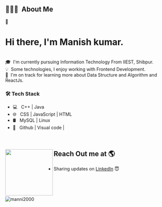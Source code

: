 


## 👨🏻‍💻 &nbsp;About Me


👨 &nbsp; <h1> Hi there, I'm Manish kumar.</h1>  
🎓 &nbsp;I'm currently pursuing Information Technology From IIEST, Shibpur.\
💡 &nbsp;Some technologies, I enjoy working with Frontend Development.<br>
🌱 &nbsp;I'm on track for learning more about Data Structure and Algorithm and ReactJs.

<h3>🛠 Tech Stack</h3>

- 💻 &nbsp; C++ | Java
- 🌐 &nbsp; CSS | JavaScript | HTML
- 🛢 &nbsp; MySQL | Linux
- 🔧 &nbsp; Github | Visual code |

<br>

## Reach Out me at 🌎 <a href="https://www.linkedin.com/in/manish-kr-mandal/"><img align="left" width="150" height="146" src="https://cdn.dribbble.com/users/1876781/screenshots/6169542/web_character.gif?raw=true"></a>
- Sharing updates on <a href="https://www.linkedin.com/in/manish-kr-mandal/">LinkedIn</a> 😇
</br>
</br>

<br>
<p>&nbsp;<img align="left" src="https://github-readme-stats.vercel.app/api?username=manni2000&show_icons=true&locale=en" alt="manni2000" /></p>
